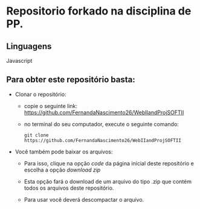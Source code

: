 # Repositorio forkado na disciplina de PP.

## Linguagens

Javascript

## Para obter este repositório basta:

- Clonar o repositório:

    - copie o seguinte link: https://github.com/FernandaNascimento26/WebIIandProjSOFTII

    - no terminal do seu computador, execute o seguinte comando: 
    
         `git clone https://github.com/FernandaNascimento26/WebIIandProjSOFTII`

- Você também pode baixar os arquivos:
    - Para isso, clique na opção *code* da página inicial deste repositório e escolha a opção *download zip*

    - Esta opção fará o download de um arquivo do tipo .zip que contém todos os arquivos deste repositório. 

    - Para usar você deverá descompactar o arquivo. 
